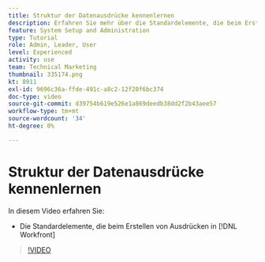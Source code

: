```yaml
---
title: Struktur der Datenausdrücke kennenlernen
description: Erfahren Sie mehr über die Standardelemente, die beim Erstellen von Ausdrücken in Adobe verwendet werden [!DNL Workfront].
feature: System Setup and Administration
type: Tutorial
role: Admin, Leader, User
level: Experienced
activity: use
team: Technical Marketing
thumbnail: 335174.png
kt: 8911
exl-id: 9696c36a-ffde-491c-a8c2-12f20f6bc374
doc-type: video
source-git-commit: d39754b619e526e1a869deedb38dd2f2b43aee57
workflow-type: tm+mt
source-wordcount: '34'
ht-degree: 0%

---
```


# Struktur der Datenausdrücke kennenlernen

In diesem Video erfahren Sie:

* Die Standardelemente, die beim Erstellen von Ausdrücken in [!DNL Workfront]

>[!VIDEO](https://video.tv.adobe.com/v/335174/?quality=12)
